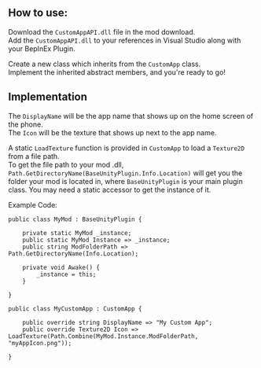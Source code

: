 ## How to use:

Download the `CustomAppAPI.dll` file in the mod download. <br/>
Add the `CustomAppAPI.dll` to your references in Visual Studio along with your BepInEx Plugin. <br/>

Create a new class which inherits from the `CustomApp` class. <br/>
Implement the inherited abstract members, and you're ready to go! <br/>

## Implementation

The `DisplayName` will be the app name that shows up on the home screen of the phone. <br/>
The `Icon` will be the texture that shows up next to the app name. <br/>

A static `LoadTexture` function is provided in `CustomApp` to load a `Texture2D` from a file path. <br/>
To get the file path to your mod .dll, `Path.GetDirectoryName(BaseUnityPlugin.Info.Location)` will get you the folder your mod is located in, where `BaseUnityPlugin` is your main plugin class. You may need a static accessor to get the instance of it.

Example Code:
```
public class MyMod : BaseUnityPlugin {

    private static MyMod _instance;
    public static MyMod Instance => _instance;
    public string ModFolderPath => Path.GetDirectoryName(Info.Location);

    private void Awake() {
        _instance = this;
    }

}

public class MyCustomApp : CustomApp {

    public override string DisplayName => "My Custom App";
    public override Texture2D Icon => LoadTexture(Path.Combine(MyMod.Instance.ModFolderPath, "myAppIcon.png"));

}
```